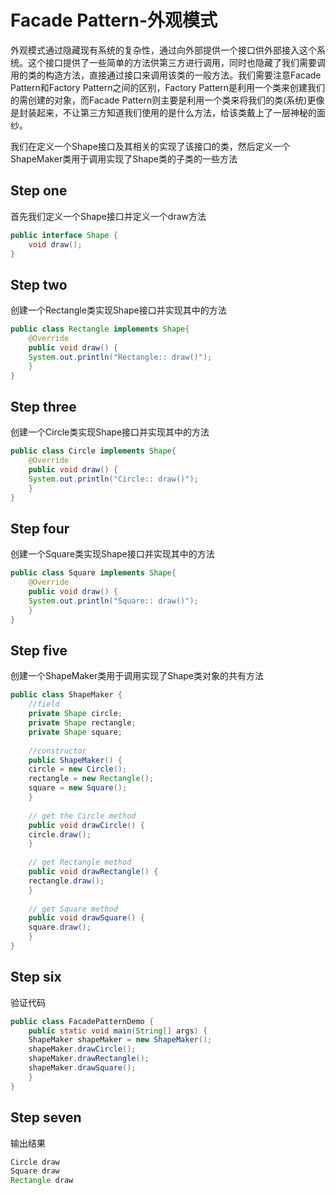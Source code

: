 # Facade Pattern-外观模式
外观模式通过隐藏现有系统的复杂性，通过向外部提供一个接口供外部接入这个系统。这个接口提供了一些简单的方法供第三方进行调用，同时也隐藏了我们需要调用的类的构造方法，直接通过接口来调用该类的一般方法。我们需要注意Facade Pattern和Factory Pattern之间的区别，Factory Pattern是利用一个类来创建我们的需创建的对象，而Facade Pattern则主要是利用一个类来将我们的类(系统)更像是封装起来，不让第三方知道我们使用的是什么方法，给该类戴上了一层神秘的面纱。  

我们在定义一个Shape接口及其相关的实现了该接口的类，然后定义一个ShapeMaker类用于调用实现了Shape类的子类的一些方法
## Step one
首先我们定义一个Shape接口并定义一个draw方法
```Java
public interface Shape {
    void draw();
}
```
## Step two
创建一个Rectangle类实现Shape接口并实现其中的方法
```Java
public class Rectangle implements Shape{
    @Override
    public void draw() {
	System.out.println("Rectangle:: draw()");
    }
}
```
## Step three
创建一个Circle类实现Shape接口并实现其中的方法
```Java
public class Circle implements Shape{
    @Override
    public void draw() {
	System.out.println("Circle:: draw()");
    }
}
```
## Step four
创建一个Square类实现Shape接口并实现其中的方法
```Java
public class Square implements Shape{
    @Override
    public void draw() {
	System.out.println("Square:: draw()");
    }
}
```
## Step five
创建一个ShapeMaker类用于调用实现了Shape类对象的共有方法
```Java
public class ShapeMaker {
    //field
    private Shape circle;
    private Shape rectangle;
    private Shape square;
    
    //constructor
    public ShapeMaker() {
	circle = new Circle();
	rectangle = new Rectangle();
	square = new Square();
    }
    
    // get the Circle method
    public void drawCircle() {
	circle.draw();
    }
    
    // get Rectangle method
    public void drawRectangle() {
	rectangle.draw();
    }
    
    // get Square method
    public void drawSquare() {
	square.draw();
    }
}
```
## Step six
验证代码
```Java
public class FacadePatternDemo {
    public static void main(String[] args) {
	ShapeMaker shapeMaker = new ShapeMaker();
	shapeMaker.drawCircle();
	shapeMaker.drawRectangle();
	shapeMaker.drawSquare();
    }
}
```
## Step seven
输出结果
```Java
Circle draw
Square draw
Rectangle draw
```
